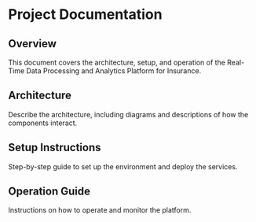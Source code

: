 # Project Documentation

## Overview
This document covers the architecture, setup, and operation of the Real-Time Data Processing and Analytics Platform for Insurance.

## Architecture
Describe the architecture, including diagrams and descriptions of how the components interact.

## Setup Instructions
Step-by-step guide to set up the environment and deploy the services.

## Operation Guide
Instructions on how to operate and monitor the platform.
